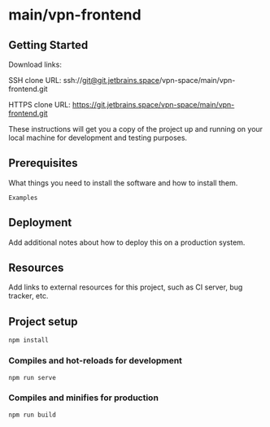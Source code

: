 # main/vpn-frontend



## Getting Started

Download links:

SSH clone URL: ssh://git@git.jetbrains.space/vpn-space/main/vpn-frontend.git

HTTPS clone URL: https://git.jetbrains.space/vpn-space/main/vpn-frontend.git



These instructions will get you a copy of the project up and running on your local machine for development and testing purposes.

## Prerequisites

What things you need to install the software and how to install them.

```
Examples
```

## Deployment

Add additional notes about how to deploy this on a production system.

## Resources

Add links to external resources for this project, such as CI server, bug tracker, etc.

## Project setup
```
npm install
```

### Compiles and hot-reloads for development
```
npm run serve
```

### Compiles and minifies for production
```
npm run build
```